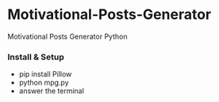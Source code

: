 # Motivational-Posts-Generator
Motivational Posts Generator Python

### Install & Setup
- pip install Pillow
- python mpg.py
- answer the terminal

